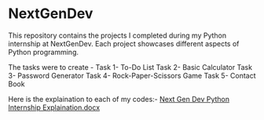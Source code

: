 # NextGenDev
This repository contains the projects I completed during my Python internship at NextGenDev. Each project showcases different aspects of Python programming.

The tasks were to create -
Task 1- To-Do List
Task 2- Basic Calculator
Task 3- Password Generator
Task 4- Rock-Paper-Scissors Game
Task 5- Contact Book

Here is the explaination to each of my codes:- [Next Gen Dev Python Internship Explaination.docx](https://github.com/user-attachments/files/16231299/Next.Gen.Dev.Python.Internship.Explaination.docx)
